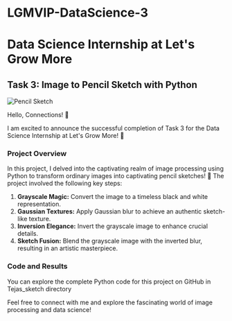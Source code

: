# LGMVIP-DataScience-3
# Data Science Internship at Let's Grow More
## Task 3: Image to Pencil Sketch with Python

![Pencil Sketch](insert_image_url_here)

Hello, Connections! 🌟

I am excited to announce the successful completion of Task 3 for the Data Science Internship at Let's Grow More! 🌱

### Project Overview
In this project, I delved into the captivating realm of image processing using Python to transform ordinary images into captivating pencil sketches! 🎨 The project involved the following key steps:

1. **Grayscale Magic:** Convert the image to a timeless black and white representation.
2. **Gaussian Textures:** Apply Gaussian blur to achieve an authentic sketch-like texture.
3. **Inversion Elegance:** Invert the grayscale image to enhance crucial details.
4. **Sketch Fusion:** Blend the grayscale image with the inverted blur, resulting in an artistic masterpiece.

### Code and Results
You can explore the complete Python code for this project on GitHub in Tejas_sketch directory

Feel free to connect with me and explore the fascinating world of image processing and data science!



